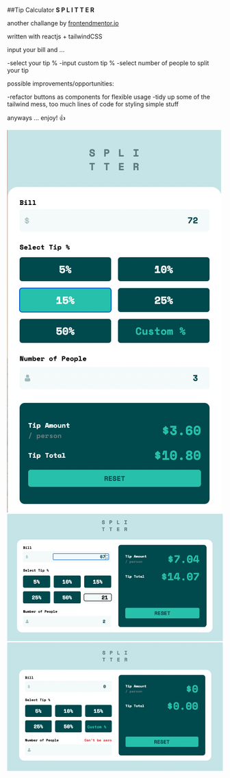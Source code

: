 ##Tip Calculator **S P L I T T E R**

another challange by [frontendmentor.io](http://frontendmentor.io)

written with reactjs + tailwindCSS

input your bill and ...

-select your tip %
-input custom tip %
-select number of people to split your tip

possible improvements/opportunities:

-refactor buttons as components for flexible usage
-tidy up some of the tailwind mess, too much lines of code for styling simple stuff

anyways ... enjoy! :+1:

![preview1](./src/assets/images/preview1.png)
![preview2](./src/assets/images/preview2.png)
![preview3](./src/assets/images/preview3.png)
